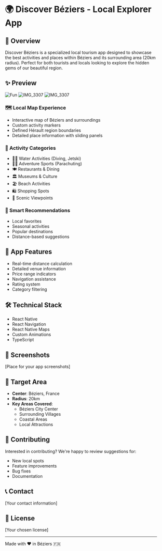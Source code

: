 # 🌍 Discover Béziers - Local Explorer App

## 🎯 Overview

Discover Béziers is a specialized local tourism app designed to showcase the best activities and places within Béziers and its surrounding area (20km radius). Perfect for both tourists and locals looking to explore the hidden gems of our beautiful region.

## ✨ Preview

![Fun](https://cdn.discordapp.com/attachments/1217649751630286949/1321199078280925254/Fun.PNG)
![IMG_3307](https://cdn.discordapp.com/attachments/1217649751630286949/1321592024662544434/IMG_3307.png)
![IMG_3307](https://cdn.discordapp.com/attachments/1217649751630286949/1321592024662544434/IMG_3307.png)

### 🗺️ Local Map Experience
- Interactive map of Béziers and surroundings
- Custom activity markers
- Defined Hérault region boundaries
- Detailed place information with sliding panels

### 🎨 Activity Categories
- 🏊‍♂️ Water Activities (Diving, Jetski)
- 🏃‍♂️ Adventure Sports (Parachuting)
- 🍽️ Restaurants & Dining
- 🏛️ Museums & Culture
- 🏖️ Beach Activities
- 🛍️ Shopping Spots
- 👀 Scenic Viewpoints

### 🧠 Smart Recommendations
- Local favorites
- Seasonal activities
- Popular destinations
- Distance-based suggestions

## 📱 App Features
- Real-time distance calculation
- Detailed venue information
- Price range indicators
- Navigation assistance
- Rating system
- Category filtering

## 🛠️ Technical Stack
- React Native
- React Navigation
- React Native Maps
- Custom Animations
- TypeScript

## 📸 Screenshots

[Place for your app screenshots]

## 🎯 Target Area
- **Center**: Béziers, France
- **Radius**: 20km
- **Key Areas Covered**:
  - Béziers City Center
  - Surrounding Villages
  - Coastal Areas
  - Local Attractions

## 🤝 Contributing
Interested in contributing? We're happy to review suggestions for:
- New local spots
- Feature improvements
- Bug fixes
- Documentation

## 📞 Contact
[Your contact information]

## 📜 License
[Your chosen license]

---

Made with ❤️ in Béziers 🇫🇷

